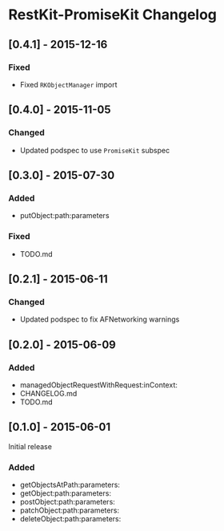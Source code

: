 # RestKit-PromiseKit Changelog

## [0.4.1] - 2015-12-16

### Fixed
- Fixed `RKObjectManager` import

## [0.4.0] - 2015-11-05

### Changed
- Updated podspec to use `PromiseKit` subspec

## [0.3.0] - 2015-07-30

### Added
- putObject:path:parameters

### Fixed
- TODO.md

## [0.2.1] - 2015-06-11

### Changed
- Updated podspec to fix AFNetworking warnings

## [0.2.0] - 2015-06-09

### Added
- managedObjectRequestWithRequest:inContext:
- CHANGELOG.md
- TODO.md

## [0.1.0] - 2015-06-01

Initial release

### Added
- getObjectsAtPath:parameters:
- getObject:path:parameters:
- postObject:path:parameters:
- patchObject:path:parameters:
- deleteObject:path:parameters:
